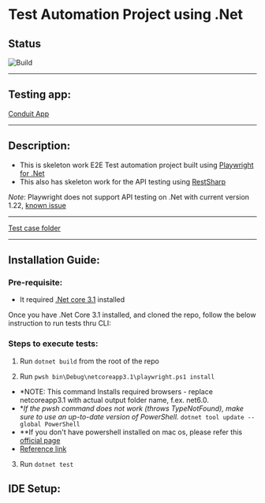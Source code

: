 # Test Automation Project using .Net

## Status
![Build](https://github.com/mayank1004/PlaywrightDotNet/actions/workflows/dotnet.yml/badge.svg)

---

## Testing app:

[Conduit App](https://superlative-fox-61a6f8.netlify.app)

----

## Description:

- This is skeleton work E2E Test automation project built using [Playwright for .Net](https://playwright.dev/dotnet/)
- This also has skeleton work for the API testing using [RestSharp](https://restsharp.dev/)

*Note*: Playwright does not support API testing on .Net with current version 1.22, [known issue](https://github.com/microsoft/playwright-dotnet/issues/1905) 

---
[Test case folder](./Tests/ConduitTests)

---

## Installation Guide:

### Pre-requisite:
- It required [.Net core 3.1](https://dotnet.microsoft.com/en-us/download/dotnet/3.1) installed

Once you have .Net Core 3.1 installed, and cloned the repo, follow the below instruction to run tests thru CLI:

### Steps to execute tests:
1. Run `dotnet build` from the root of the repo

2. Run `pwsh bin\Debug\netcoreapp3.1\playwright.ps1 install` 
- *NOTE: This command Installs required browsers - replace netcoreapp3.1 with actual output folder name, f.ex. net6.0. 
- **If the pwsh command does not work (throws TypeNotFound), make sure to use an up-to-date version of PowerShell.*
`dotnet tool update --global PowerShell`
- **If you don't have powershell installed on mac os, please refer this [official page](https://docs.microsoft.com/en-us/powershell/scripting/install/installing-powershell-on-macos?view=powershell-7.2#installation-of-latest-stable-release-via-homebrew-on-macos-1013-or-higher)
- [Reference link](https://playwright.dev/dotnet/docs/intro#first-project)

3. Run `dotnet test`

## IDE Setup:


